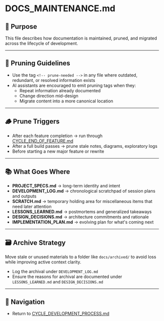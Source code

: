# DOCS_MAINTENANCE.md

## 📘 Purpose
This file describes how documentation is maintained, pruned, and migrated across the lifecycle of development.

---

## 🧽 Pruning Guidelines
- Use the tag `<!-- prune-needed -->` in any file where outdated, redundant, or resolved information exists
- AI assistants are encouraged to emit pruning tags when they:
  - Repeat information already documented
  - Change direction mid-design
  - Migrate content into a more canonical location

---

## 🪵 Prune Triggers
- After each feature completion → run through [CYCLE_END_OF_FEATURE.md](./CYCLE_END_OF_FEATURE.md)
- After a full build passes → prune stale notes, diagrams, exploratory logs
- Before starting a new major feature or rewrite

---

## 📚 What Goes Where
- **PROJECT_SPECS.md** → long-term identity and intent
- **DEVELOPMENT_LOG.md** → chronological scratchpad of session plans and outputs
- **SCRATCH.md** → temporary holding area for miscellaneous items that need later attention
- **LESSONS_LEARNED.md** → postmortems and generalized takeaways
- **DESIGN_DECISIONS.md** → architecture commitments and rationale
- **IMPLEMENTATION_PLAN.md** → evolving plan for what's coming next

---

## 🗃 Archive Strategy
Move stale or unused materials to a folder like `docs/archived/` to avoid loss while improving active context clarity.

- Log the archival under `DEVELOPMENT_LOG.md`
- Ensure the reasons for archival are documented under `LESSONS_LEARNED.md` and `DESIGN_DECISIONS.md`

---

## 🔄 Navigation
- Return to [CYCLE_DEVELOPMENT_PROCESS.md](./CYCLE_DEVELOPMENT_PROCESS.md)